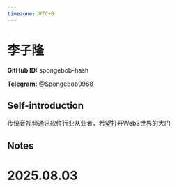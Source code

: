 ```yaml
---
timezone: UTC+8
---
```


# 李子隆

**GitHub ID:** spongebob-hash

**Telegram:** @Spongebob9968

## Self-introduction

传统音视频通讯软件行业从业者，希望打开Web3世界的大门

## Notes

<!-- Content_START -->

# 2025.08.03


<!-- Content_END -->
